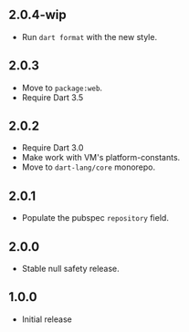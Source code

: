 ## 2.0.4-wip

- Run `dart format` with the new style.

## 2.0.3

- Move to `package:web`.
- Require Dart 3.5

## 2.0.2

- Require Dart 3.0
- Make work with VM's platform-constants.
- Move to `dart-lang/core` monorepo.

## 2.0.1

- Populate the pubspec `repository` field.

## 2.0.0

- Stable null safety release.

## 1.0.0

- Initial release
